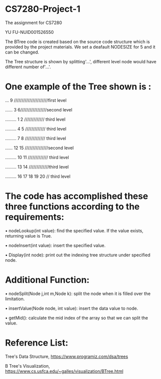 # CS7280-Project-1 

The assignment for CS7280

YU FU-NUID001526550

The BTree code is created based on the source code structure which is provided by the project materials. We set a deafault NODESIZE for 5 and it can be changed.

The Tree structure is shown by splitting'...', different level node would have different number of'...'.


# One example of the Tree shown is :

...  9 //////////////////////first level

......  3 6/////////////////second level

.........  1 2 ///////////// third level

.........  4 5 ///////////// third level

.........  7 8 ///////////// third level

......  12 15 ///////////////second level

.........  10 11 ///////////// third level

.........  13 14 /////////////third level

.........  16 17 18 19 20 // third level


# The code has accomplished these three functions according to the requirements:

• nodeLookup(int value): find the specified value. If the value exists, returning value is 
True.

• nodeInsert(int value): insert the specified value. 

• Display(int node): print out the indexing tree structure under specified node.

# Additional Function:

• nodeSplit(Node j,int m,Node k): split the node when it is filled over the limitation.

• insertValue(Node node, int value): insert the data value to  node. 

• getMid(): calculate the mid index of the array so that we can split the value.


# Reference List:

Tree's Data Structure, https://www.programiz.com/dsa/trees

B Tree's Visualization, https://www.cs.usfca.edu/~galles/visualization/BTree.html

